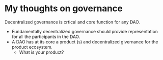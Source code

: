 # My thoughts on governance

Decentralized governance is crtical and core function for any DAO. 
- Fundamentally decentralized governance should provide representation for all the participants in the DAO.
- A DAO has at its core a product (s) and decentralized givernance for the product ecosystem.
  - What is your product?
